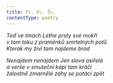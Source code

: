 ```yaml
---
title: F\. X\. Š\.
contentType: poetry
---
```


<section>

_Teď ve tmách Lethe prsty své mokří  
v tom toku z praménků smrtelných potů  
Kterak my živí tam najdeme brod_

</section>

<section>

_Nenajdem nenajdem Jen slova osiřelá  
a verše v smuteční kápi tam kráčí  
žalostně zmarnělé záhy se potácí zpět_

</section>
